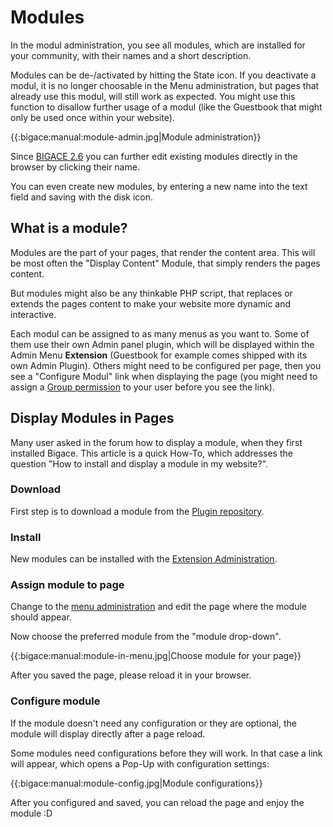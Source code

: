 # Modules

In the modul administration, you see all modules, which are installed for your community, with their names and a short description.

Modules can be de-/activated by hitting the State icon. If you deactivate a modul, it is no longer choosable in the Menu administration, but pages that already use this modul, will still work as expected. You might use this function to disallow further usage of a modul (like the Guestbook that might only be used once within your website).

{{:bigace:manual:module-admin.jpg|Module administration}}

Since [BIGACE 2.6](http://www.bigace.de/BIGACE-2.6.html) you can further edit existing modules directly in the browser by clicking their name.

You can even create new modules, by entering a new name into the text field and saving with the disk icon.

## What is a module?

Modules are the part of your pages, that render the content area. This will be most often the "Display Content" Module, that simply renders the pages content. 

But modules might also be any thinkable PHP script, that replaces or extends the pages content to make your website more dynamic and interactive.

Each modul can be assigned to as many menus as you want to. Some of them use their own Admin panel plugin, which will be displayed within the Admin Menu **Extension** (Guestbook for example comes shipped with its own Admin Plugin).
Others might need to be configured per page, then you see a "Configure Modul" link when displaying the page (you might need to assign a [Group permission](manual/grouppermission) to your user before you see the link).

## Display Modules in Pages

Many user asked in the forum how to display a module, when they first installed Bigace. This article is a quick How-To, which addresses the question "How to install and display a module in my website?".

### Download

First step is to download a module from the [Plugin repository](http://www.bigace.de/plugins/).

### Install

New modules can be installed with the [Extension Administration](manual/updates).

### Assign module to page

Change to the [menu administration](manual/menuattributes) and edit the page where the module should appear.

Now choose the preferred module from the "module drop-down".

{{:bigace:manual:module-in-menu.jpg|Choose module for your page}}

After you saved the page, please reload it in your browser. 

### Configure module

If the module doesn't need any configuration or they are optional, the module will display directly after a page reload. 

Some modules need configurations before they will work. In that case a link will appear, which opens a Pop-Up with configuration settings:

{{:bigace:manual:module-config.jpg|Module configurations}}

After you configured and saved, you can reload the page and enjoy the module :D

